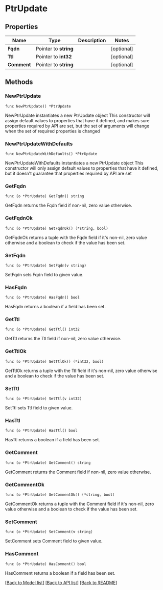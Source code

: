 # PtrUpdate

## Properties

Name | Type | Description | Notes
------------ | ------------- | ------------- | -------------
**Fqdn** | Pointer to **string** |  | [optional] 
**Ttl** | Pointer to **int32** |  | [optional] 
**Comment** | Pointer to **string** |  | [optional] 

## Methods

### NewPtrUpdate

`func NewPtrUpdate() *PtrUpdate`

NewPtrUpdate instantiates a new PtrUpdate object
This constructor will assign default values to properties that have it defined,
and makes sure properties required by API are set, but the set of arguments
will change when the set of required properties is changed

### NewPtrUpdateWithDefaults

`func NewPtrUpdateWithDefaults() *PtrUpdate`

NewPtrUpdateWithDefaults instantiates a new PtrUpdate object
This constructor will only assign default values to properties that have it defined,
but it doesn't guarantee that properties required by API are set

### GetFqdn

`func (o *PtrUpdate) GetFqdn() string`

GetFqdn returns the Fqdn field if non-nil, zero value otherwise.

### GetFqdnOk

`func (o *PtrUpdate) GetFqdnOk() (*string, bool)`

GetFqdnOk returns a tuple with the Fqdn field if it's non-nil, zero value otherwise
and a boolean to check if the value has been set.

### SetFqdn

`func (o *PtrUpdate) SetFqdn(v string)`

SetFqdn sets Fqdn field to given value.

### HasFqdn

`func (o *PtrUpdate) HasFqdn() bool`

HasFqdn returns a boolean if a field has been set.

### GetTtl

`func (o *PtrUpdate) GetTtl() int32`

GetTtl returns the Ttl field if non-nil, zero value otherwise.

### GetTtlOk

`func (o *PtrUpdate) GetTtlOk() (*int32, bool)`

GetTtlOk returns a tuple with the Ttl field if it's non-nil, zero value otherwise
and a boolean to check if the value has been set.

### SetTtl

`func (o *PtrUpdate) SetTtl(v int32)`

SetTtl sets Ttl field to given value.

### HasTtl

`func (o *PtrUpdate) HasTtl() bool`

HasTtl returns a boolean if a field has been set.

### GetComment

`func (o *PtrUpdate) GetComment() string`

GetComment returns the Comment field if non-nil, zero value otherwise.

### GetCommentOk

`func (o *PtrUpdate) GetCommentOk() (*string, bool)`

GetCommentOk returns a tuple with the Comment field if it's non-nil, zero value otherwise
and a boolean to check if the value has been set.

### SetComment

`func (o *PtrUpdate) SetComment(v string)`

SetComment sets Comment field to given value.

### HasComment

`func (o *PtrUpdate) HasComment() bool`

HasComment returns a boolean if a field has been set.


[[Back to Model list]](../README.md#documentation-for-models) [[Back to API list]](../README.md#documentation-for-api-endpoints) [[Back to README]](../README.md)


